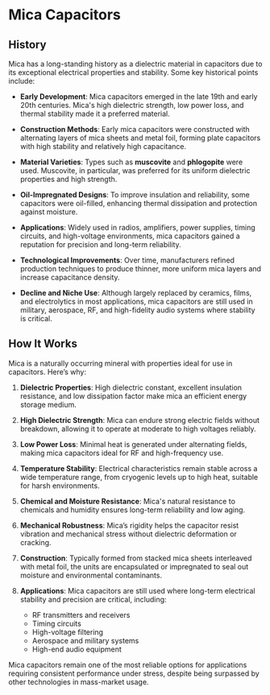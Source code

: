 

# Mica Capacitors

## History

Mica has a long-standing history as a dielectric material in capacitors due to its exceptional electrical properties and stability. Some key historical points include:

* **Early Development**: Mica capacitors emerged in the late 19th and early 20th centuries. Mica's high dielectric strength, low power loss, and thermal stability made it a preferred material.

* **Construction Methods**: Early mica capacitors were constructed with alternating layers of mica sheets and metal foil, forming plate capacitors with high stability and relatively high capacitance.

* **Material Varieties**: Types such as **muscovite** and **phlogopite** were used. Muscovite, in particular, was preferred for its uniform dielectric properties and high strength.

* **Oil-Impregnated Designs**: To improve insulation and reliability, some capacitors were oil-filled, enhancing thermal dissipation and protection against moisture.

* **Applications**: Widely used in radios, amplifiers, power supplies, timing circuits, and high-voltage environments, mica capacitors gained a reputation for precision and long-term reliability.

* **Technological Improvements**: Over time, manufacturers refined production techniques to produce thinner, more uniform mica layers and increase capacitance density.

* **Decline and Niche Use**: Although largely replaced by ceramics, films, and electrolytics in most applications, mica capacitors are still used in military, aerospace, RF, and high-fidelity audio systems where stability is critical.

## How It Works

Mica is a naturally occurring mineral with properties ideal for use in capacitors. Here’s why:

1. **Dielectric Properties**: High dielectric constant, excellent insulation resistance, and low dissipation factor make mica an efficient energy storage medium.

2. **High Dielectric Strength**: Mica can endure strong electric fields without breakdown, allowing it to operate at moderate to high voltages reliably.

3. **Low Power Loss**: Minimal heat is generated under alternating fields, making mica capacitors ideal for RF and high-frequency use.

4. **Temperature Stability**: Electrical characteristics remain stable across a wide temperature range, from cryogenic levels up to high heat, suitable for harsh environments.

5. **Chemical and Moisture Resistance**: Mica's natural resistance to chemicals and humidity ensures long-term reliability and low aging.

6. **Mechanical Robustness**: Mica’s rigidity helps the capacitor resist vibration and mechanical stress without dielectric deformation or cracking.

7. **Construction**: Typically formed from stacked mica sheets interleaved with metal foil, the units are encapsulated or impregnated to seal out moisture and environmental contaminants.

8. **Applications**: Mica capacitors are still used where long-term electrical stability and precision are critical, including:

   * RF transmitters and receivers
   * Timing circuits
   * High-voltage filtering
   * Aerospace and military systems
   * High-end audio equipment

Mica capacitors remain one of the most reliable options for applications requiring consistent performance under stress, despite being surpassed by other technologies in mass-market usage.
